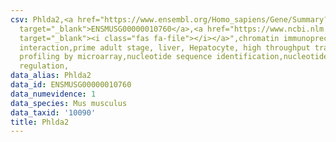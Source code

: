 ```yaml
---
csv: Phlda2,<a href="https://www.ensembl.org/Homo_sapiens/Gene/Summary?db=core;g=ENSMUSG00000010760"
  target="_blank">ENSMUSG00000010760</a>,<a href="https://www.ncbi.nlm.nih.gov/pubmed/23834426"
  target="_blank"><i class="fas fa-file"></i></a>",chromatin immunoprecipitation assay,direct
  interaction,prime adult stage, liver, Hepatocyte, high throughput transcription
  profiling by microarray,nucleotide sequence identification,nucleotide sequence identification,transcriptional
  regulation,
data_alias: Phlda2
data_id: ENSMUSG00000010760
data_numevidence: 1
data_species: Mus musculus
data_taxid: '10090'
title: Phlda2
---
```

